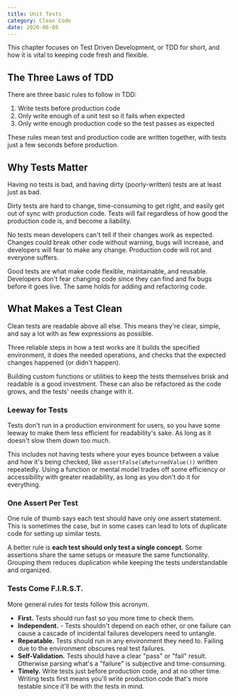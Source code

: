 ```yaml
---
title: Unit Tests
category: Clean Code
date: 2020-06-08
---
```


This chapter focuses on Test Driven Development, or TDD for short, and how it is vital to keeping code fresh and flexible.

## The Three Laws of TDD

There are three basic rules to follow in TDD:

1. Write tests before production code
2. Only write enough of a unit test so it fails when expected
3. Only write enough production code so the test passes as expected

These rules mean test and production code are written together, with tests just a few seconds before production.

## Why Tests Matter

Having no tests is bad, and having dirty (poorly-written) tests are at least just as bad.

Dirty tests are hard to change, time-consuming to get right, and easily get out of sync with production code. Tests will fail regardless of how good the production code is, and become a liability.

No tests mean developers can't tell if their changes work as expected. Changes could break other code without warning, bugs will increase, and developers will fear to make any change. Production code will rot and everyone suffers.

Good tests are what make code flexible, maintainable, and reusable. Developers don't fear changing code since they can find and fix bugs before it goes live. The same holds for adding and refactoring code.

## What Makes a Test Clean

Clean tests are readable above all else. This means they're clear, simple, and say a lot with as few expressions as possible.

Three reliable steps in how a test works are it builds the specified environment, it does the needed operations, and checks that the expected changes happened (or didn't happen).

Building custom functions or utilities to keep the tests themselves brisk and readable is a good investment. These can also be refactored as the code grows, and the tests' needs change with it.

### Leeway for Tests

Tests don't run in a production environment for users, so you have some leeway to make them less efficient for readability's sake. As long as it doesn't slow them down too much.

This includes not having tests where your eyes bounce between a value and how it's being checked, like `assertFalse(aReturnedValue())` written repeatedly. Using a function or mental model trades off some efficiency or accessibility with greater readability, as long as you don't do it for everything.

### One Assert Per Test

One rule of thumb says each test should have only one assert statement. This is sometimes the case, but in some cases can lead to lots of duplicate code for setting up similar tests.

A better rule is **each test should only test a single concept.** Some assertions share the same setups or measure the same functionality. Grouping them reduces duplication while keeping the tests understandable and organized.

### Tests Come F.I.R.S.T.

More general rules for tests follow this acronym.

* **First.** Tests should run fast so you more time to check them.
* **Independent.** - Tests shouldn't depend on each other, or one failure can cause a cascade of incidental failures developers need to untangle.
* **Repeatable.** Tests should run in any environment they need to. Failing due to the environment obscures real test failures.
* **Self-Validation.** Tests should have a clear "pass" or "fail" result. Otherwise parsing what's a "failure" is subjective and time-consuming.
* **Timely.** Write tests just before production code, and at no other time. Writing tests first means you'll write production code that's more testable since it'll be with the tests in mind.

